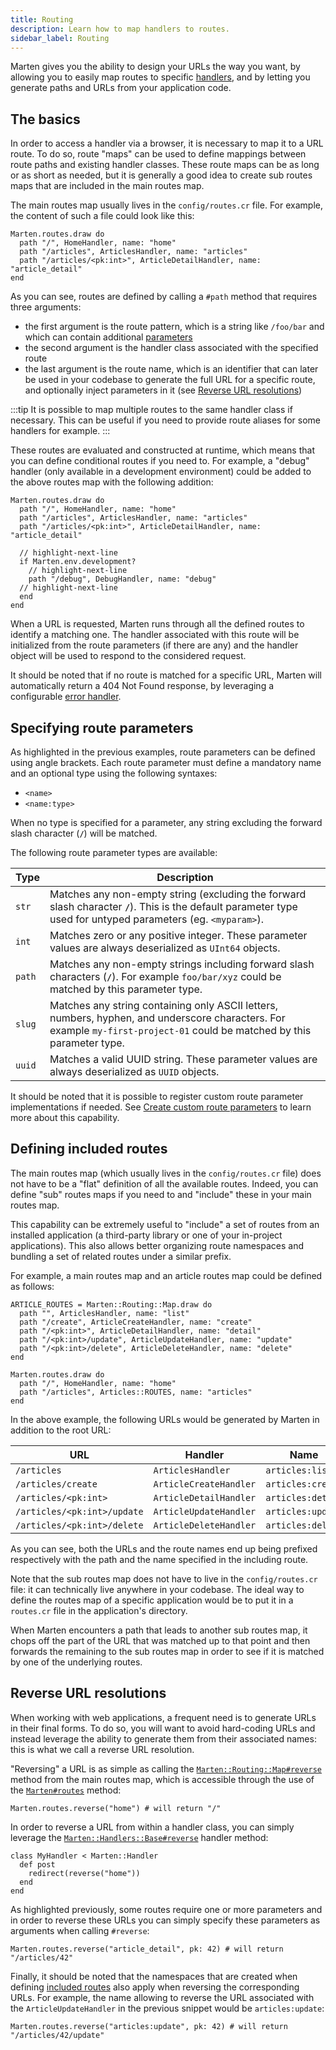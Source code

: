 ```yaml
---
title: Routing
description: Learn how to map handlers to routes.
sidebar_label: Routing
---
```


Marten gives you the ability to design your URLs the way you want, by allowing you to easily map routes to specific [handlers](./introduction), and by letting you generate paths and URLs from your application code.

## The basics

In order to access a handler via a browser, it is necessary to map it to a URL route. To do so, route "maps" can be used to define mappings between route paths and existing handler classes. These route maps can be as long or as short as needed, but it is generally a good idea to create sub routes maps that are included in the main routes map.

The main routes map usually lives in the `config/routes.cr` file. For example, the content of such a file could look like this:

```crystal
Marten.routes.draw do
  path "/", HomeHandler, name: "home"
  path "/articles", ArticlesHandler, name: "articles"
  path "/articles/<pk:int>", ArticleDetailHandler, name: "article_detail"
end
```

As you can see, routes are defined by calling a `#path` method that requires three arguments:

* the first argument is the route pattern, which is a string like `/foo/bar` and which can contain additional [parameters](#specifying-route-parameters)
* the second argument is the handler class associated with the specified route
* the last argument is the route name, which is an identifier that can later be used in your codebase to generate the full URL for a specific route, and optionally inject parameters in it (see [Reverse URL resolutions](#reverse-url-resolutions))

:::tip
It is possible to map multiple routes to the same handler class if necessary. This can be useful if you need to provide route aliases for some handlers for example.
:::

These routes are evaluated and constructed at runtime, which means that you can define conditional routes if you need to. For example, a "debug" handler (only available in a development environment) could be added to the above routes map with the following addition:

```crystal
Marten.routes.draw do
  path "/", HomeHandler, name: "home"
  path "/articles", ArticlesHandler, name: "articles"
  path "/articles/<pk:int>", ArticleDetailHandler, name: "article_detail"

  // highlight-next-line
  if Marten.env.development?
    // highlight-next-line
    path "/debug", DebugHandler, name: "debug"
  // highlight-next-line
  end
end
```

When a URL is requested, Marten runs through all the defined routes to identify a matching one. The handler associated with this route will be initialized from the route parameters (if there are any) and the handler object will be used to respond to the considered request.

It should be noted that if no route is matched for a specific URL, Marten will automatically return a 404 Not Found response, by leveraging a configurable [error handler](./error-handlers).

## Specifying route parameters

As highlighted in the previous examples, route parameters can be defined using angle brackets. Each route parameter must define a mandatory name and an optional type using the following syntaxes:

* `<name>`
* `<name:type>`

When no type is specified for a parameter, any string excluding the forward slash character (**`/`**) will be matched.

The following route parameter types are available:

| Type | Description |
| ----------- | ----------- |
| `str` | Matches any non-empty string (excluding the forward slash character **`/`**). This is the default parameter type used for untyped parameters (eg. `<myparam>`). |
| `int` | Matches zero or any positive integer. These parameter values are always deserialized as `UInt64` objects. |
| `path` | Matches any non-empty strings including forward slash characters (**`/`**). For example `foo/bar/xyz` could be matched by this parameter type. |
| `slug` | Matches any string containing only ASCII letters, numbers, hyphen, and underscore characters. For example `my-first-project-01` could be matched by this parameter type. |
| `uuid` | Matches a valid UUID string. These parameter values are always deserialized as `UUID` objects. |

It should be noted that it is possible to register custom route parameter implementations if needed. See [Create custom route parameters](./how-to/create-custom-route-parameters) to learn more about this capability.

## Defining included routes

The main routes map (which usually lives in the `config/routes.cr` file) does not have to be a "flat" definition of all the available routes. Indeed, you can define "sub" routes maps if you need to and "include" these in your main routes map.

This capability can be extremely useful to "include" a set of routes from an installed application (a third-party library or one of your in-project applications). This also allows better organizing route namespaces and bundling a set of related routes under a similar prefix.

For example, a main routes map and an article routes map could be defined as follows:

```crystal
ARTICLE_ROUTES = Marten::Routing::Map.draw do
  path "", ArticlesHandler, name: "list"
  path "/create", ArticleCreateHandler, name: "create"
  path "/<pk:int>", ArticleDetailHandler, name: "detail"
  path "/<pk:int>/update", ArticleUpdateHandler, name: "update"
  path "/<pk:int>/delete", ArticleDeleteHandler, name: "delete"
end

Marten.routes.draw do
  path "/", HomeHandler, name: "home"
  path "/articles", Articles::ROUTES, name: "articles"
end
```

In the above example, the following URLs would be generated by Marten in addition to the root URL:

| URL | Handler | Name |
| --- | ---- | ---- |
| `/articles` | `ArticlesHandler` | `articles:list` |
| `/articles/create` | `ArticleCreateHandler` | `articles:create` |
| `/articles/<pk:int>` | `ArticleDetailHandler` | `articles:detail` |
| `/articles/<pk:int>/update` | `ArticleUpdateHandler` | `articles:update` |
| `/articles/<pk:int>/delete` | `ArticleDeleteHandler` | `articles:delete` |

As you can see, both the URLs and the route names end up being prefixed respectively with the path and the name specified in the including route.

Note that the sub routes map does not have to live in the `config/routes.cr` file: it can technically live anywhere in your codebase. The ideal way to define the routes map of a specific application would be to put it in a `routes.cr` file in the application's directory.

When Marten encounters a path that leads to another sub routes map, it chops off the part of the URL that was matched up to that point and then forwards the remaining to the sub routes map in order to see if it is matched by one of the underlying routes.

## Reverse URL resolutions

When working with web applications, a frequent need is to generate URLs in their final forms. To do so, you will want to avoid hard-coding URLs and instead leverage the ability to generate them from their associated names: this is what we call a reverse URL resolution.

"Reversing" a URL is as simple as calling the [`Marten::Routing::Map#reverse`](pathname:///api/0.1/Marten/Routing/Map.html#reverse(name%3AString|Symbol%2Cparams%3AHash(String|Symbol%2CParameter%3A%3ATypes))-instance-method) method from the main routes map, which is accessible through the use of the [`Marten#routes`](pathname:///api/0.1/Marten.html#routes-class-method) method:

```crystal
Marten.routes.reverse("home") # will return "/"
```

In order to reverse a URL from within a handler class, you can simply leverage the [`Marten::Handlers::Base#reverse`](pathname:///api/0.1/Marten/Handlers/Base.html#reverse(*args%2C**options)-instance-method) handler method:

```crystal
class MyHandler < Marten::Handler
  def post
    redirect(reverse("home"))
  end
end
```

As highlighted previously, some routes require one or more parameters and in order to reverse these URLs you can simply specify these parameters as arguments when calling `#reverse`:

```crystal
Marten.routes.reverse("article_detail", pk: 42) # will return "/articles/42"
```

Finally, it should be noted that the namespaces that are created when defining [included routes](#defining-included-routes) also apply when reversing the corresponding URLs. For example, the name allowing to reverse the URL associated with the `ArticleUpdateHandler` in the previous snippet would be `articles:update`:

```crystal
Marten.routes.reverse("articles:update", pk: 42) # will return "/articles/42/update"
```
